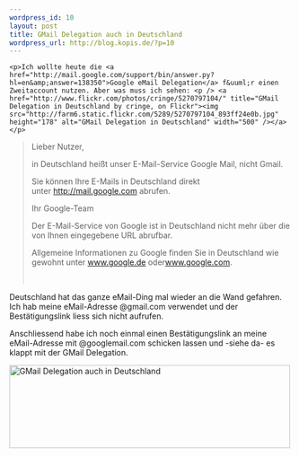 ```yaml
--- 
wordpress_id: 10
layout: post
title: GMail Delegation auch in Deutschland
wordpress_url: http://blog.kopis.de/?p=10
---
```


    <p>Ich wollte heute die <a href="http://mail.google.com/support/bin/answer.py?hl=en&amp;answer=138350">Google eMail Delegation</a> f&uuml;r einen Zweitaccount nutzen. Aber was muss ich sehen: <p /> <a href="http://www.flickr.com/photos/cringe/5270797104/" title="GMail Delegation in Deutschland by cringe, on Flickr"><img src="http://farm6.static.flickr.com/5289/5270797104_893ff24e0b.jpg" height="178" alt="GMail Delegation in Deutschland" width="500" /></a></p>
<blockquote>
<p><span style="color: #333333; font-family: Georgia, Bitstream Charter, serif; line-height: 20px;"> </span></p>
<div class="idc-c-t">
<div class="idc-c-t-inner">Lieber Nutzer,<p />in Deutschland hei&szlig;t unser E-Mail-Service Google Mail, nicht Gmail.<p />Sie k&ouml;nnen Ihre E-Mails in Deutschland direkt unter&nbsp;<a href="http://mail.google.com/" target="_blank">http://mail.google.com</a>&nbsp;abrufen.&nbsp;<p />Ihr Google-Team<p />Der E-Mail-Service von Google ist in Deutschland nicht mehr &uuml;ber die von Ihnen eingegebene URL abrufbar.<p />Allgemeine Informationen zu Google finden Sie in Deutschland wie gewohnt unter&nbsp;<a href="http://www.google.de/" target="_blank">www.google.de</a>&nbsp;oder<a href="http://www.google.com/" target="_blank">www.google.com</a>.</div>
</div>
<p>&nbsp;</p>
</blockquote>
<p>Deutschland hat das ganze eMail-Ding mal wieder an die Wand gefahren. Ich hab meine eMail-Adresse @gmail.com verwendet und der Best&auml;tigungslink liess sich nicht aufrufen. <p /> Anschliessend habe ich noch einmal einen Best&auml;tigungslink an meine eMail-Adresse mit @googlemail.com schicken lassen und -siehe da- es klappt mit der GMail Delegation. <p /> <a href="http://www.flickr.com/photos/cringe/5270797106/" title="GMail Delegation auch in Deutschland by cringe, on Flickr"><img src="http://farm6.static.flickr.com/5205/5270797106_268cc901d2.jpg" height="148" alt="GMail Delegation auch in Deutschland" width="500" /></a></p>
  
